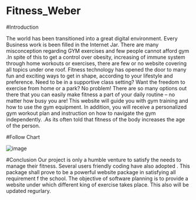 # Fitness_Weber

#Introduction

The world has been transitioned into a great digital environment. Every Business work is been filled in the Internet Jar. There are many misconception regarding GYM exercises and few people cannot afford gym .In spite of this to get a control over obesity, increasing of immune system through home workouts or exercises, there are few or no website covering all topics under one roof.
Fitness technology has opened the door to many fun and exciting ways to get in shape, according to your lifestyle and preference. Need to be in a supportive class setting? Want the freedom to exercise from home or a park? No problem! There are so many options out there that you can easily make fitness a part of your daily routine – no matter how busy you are! This website will guide you with gym training and how to use the gym equipment. In addition, you will receive a personalized gym workout plan and instruction on how to navigate the gym independently. .As its often told that fitness of the body increases the age of the person. 


#Follow Chart

![image](https://github.com/rajthakare705/Fitness-weber/assets/95627754/ae18e958-e33b-42ab-ac5c-28b103aa3083)

#Conclusion
Our project is only a humble venture to satisfy the needs to manage their fitness. Several users friendly coding have also adopted . This package shall prove to be a powerful website package in satisfying all requirement f the school. The objective of software planning is to provide a website under which different king of exercise takes place. This also will be updated regurlary.

